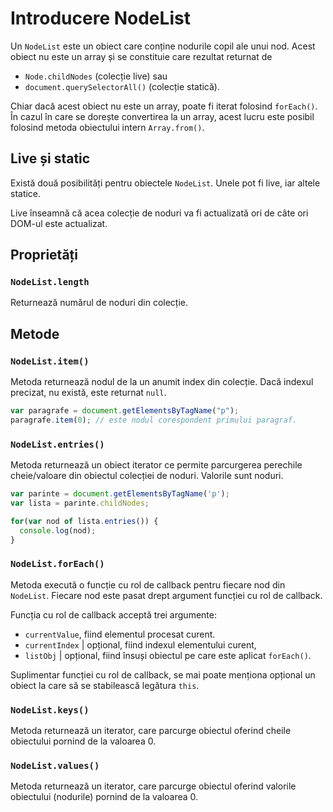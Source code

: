 # Introducere NodeList

Un `NodeList` este un obiect care conține nodurile copil ale unui nod. Acest obiect nu este un array și se constituie care rezultat returnat de

- `Node.childNodes` (colecție live) sau
- `document.querySelectorAll()` (colecție statică).

Chiar dacă acest obiect nu este un array, poate fi iterat folosind `forEach()`. În cazul în care se dorește convertirea la un array, acest lucru este posibil folosind metoda obiectului intern `Array.from()`.

## Live și static

Există două posibilități pentru obiectele `NodeList`. Unele pot fi live, iar altele statice.

Live înseamnă că acea colecție de noduri va fi actualizată ori de câte ori DOM-ul este actualizat.

## Proprietăți

### `NodeList.length`

Returnează numărul de noduri din colecție.

## Metode

### `NodeList.item()`

Metoda returnează nodul de la un anumit index din colecție. Dacă indexul precizat, nu există, este returnat `null`.

```javascript
var paragrafe = document.getElementsByTagName("p");
paragrafe.item(0); // este nodul corespondent primului paragraf.
```

### `NodeList.entries()`

Metoda returnează un obiect iterator ce permite parcurgerea perechile cheie/valoare din obiectul colecției de noduri. Valorile sunt noduri.

```javascript
var parinte = document.getElementsByTagName('p');
var lista = parinte.childNodes;

for(var nod of lista.entries()) {
  console.log(nod);
}
```

### `NodeList.forEach()`

Metoda execută o funcție cu rol de callback pentru fiecare nod din `NodeList`. Fiecare nod este pasat drept argument funcției cu rol de callback.

Funcția cu rol de callback acceptă trei argumente:

- `currentValue`, fiind elementul procesat curent.
- `currentIndex` | opțional, fiind indexul elementului curent,
- `listObj` | opțional, fiind însuși obiectul pe care este aplicat `forEach()`.

Suplimentar funcției cu rol de callback, se mai poate menționa opțional un obiect la care să se stabilească legătura `this`.

### `NodeList.keys()`

Metoda returnează un iterator, care parcurge obiectul oferind cheile obiectului pornind de la valoarea 0.

### `NodeList.values()`

Metoda returnează un iterator, care parcurge obiectul oferind valorile obiectului (nodurile) pornind de la valoarea 0.
